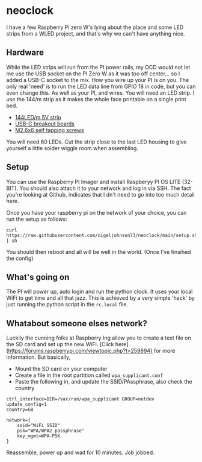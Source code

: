# neoclock
I have a few Raspberry Pi zero W's lying about the place and some LED strips from a WLED project, and that's why we can't have anything nice.

## Hardware
While the LED strips will run from the PI power rails, my OCD would not let me use the USB socket on the PI Zero W as it was too off center... so I added a USB-C socket to the mix. How you wire up your PI is on you. The only real 'need' is to run the LED data line from GPIO 18 in code, but you can even change this. As well as your PI, and wires. You will need an LED strip. I use the 144/m strip as it makes the whole face printable on a single print bed.

* [144LED/m 5V strip](https://www.amazon.co.uk/dp/B088KJPXVB)
* [USB-C breakout boards](https://www.amazon.co.uk/dp/B0D2HJZ2V9)
* [M2.6x6 self tapping screws](https://www.amazon.co.uk/dp/B087X76NXF)

You will need 60 LEDs. Cut the strip close to the last LED housing to give yourself a little solder wiggle room when assembling.

## Setup
You can use the Raspberry PI Imager and install Raspberyy PI OS LITE (32-BIT). You should also attach it to your network and log in via SSH. The fact you're looking at Github, indicates that I dn't need to go into too much detail here.

Once you have your raspberry pi on the network of your choice, you can run the setup as follows:

    curl https://raw.githubusercontent.com/nigeljohnson73/neoclock/main/setup.sh | sh

You should then reboot and all will be well in the world. (Once I've finsihed the config)

## What's going on
The PI will power up, auto login and run the python clock. It uses your local WiFi to get time and all that jazz. This is achieved by a very simple 'hack' by just running the python script in the `rc.local` file.

## Whatabout someone elses network?
Luckily the cunning folks at Raspberry Ing allow you to create a text file on the SD card and set up the new WiFi. [Click here](https://forums.raspberrypi.com/viewtopic.php?t=259894} for more information. But basically,

* Mount the SD card on your computer
* Create a file in the root partition called `wpa_supplicant.conf`
* Paste the following in, and update the SSID/PAssphrase, also check the country

```
ctrl_interface=DIR=/var/run/wpa_supplicant GROUP=netdev
update_config=1
country=GB

network={
	ssid="WiFi SSID"
	psk="WPA/WPA2 passphrase"
	key_mgmt=WPA-PSK
}
```
Reassemble, power up and wait for 10 minutes. Job jobbed.


